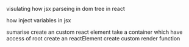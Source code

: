 visulating how jsx parseing in dom tree in react

how inject variables in jsx

sumarise
create an custom react element
take a container which have access of root
create an reactElement
create custom render function